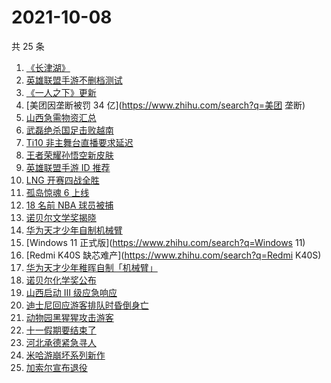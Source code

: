 # 2021-10-08

共 25 条

<!-- BEGIN ZHIHUSEARCH -->
<!-- 最后更新时间 Fri Oct 08 2021 23:08:51 GMT+0800 (China Standard Time) -->
1. [《长津湖》](https://www.zhihu.com/search?q=长津湖)
1. [英雄联盟手游不删档测试](https://www.zhihu.com/search?q=英雄联盟手游)
1. [《一人之下》更新](https://www.zhihu.com/search?q=一人之下)
1. [美团因垄断被罚 34 亿](https://www.zhihu.com/search?q=美团 垄断)
1. [ 山西急需物资汇总](https://www.zhihu.com/search?q=山西)
1. [武磊绝杀国足击败越南](https://www.zhihu.com/search?q=中国男足)
1. [Ti10 非主舞台直播要求延迟](https://www.zhihu.com/search?q=ti10直播)
1. [王者荣耀孙悟空新皮肤](https://www.zhihu.com/search?q=孙悟空皮肤)
1. [英雄联盟手游 ID 推荐](https://www.zhihu.com/search?q=英雄联盟手游id)
1. [LNG 开赛四战全胜](https://www.zhihu.com/search?q=LNG)
1. [孤岛惊魂 6 上线](https://www.zhihu.com/search?q=孤岛惊魂6)
1. [18 名前 NBA 球员被捕](https://www.zhihu.com/search?q=NBA球员被捕)
1. [诺贝尔文学奖揭晓](https://www.zhihu.com/search?q=诺贝尔文学奖)
1. [华为天才少年自制机械臂](https://www.zhihu.com/search?q=稚晖)
1. [Windows 11 正式版](https://www.zhihu.com/search?q=Windows 11)
1. [Redmi K40S 缺芯难产](https://www.zhihu.com/search?q=Redmi K40S)
1. [华为天才少年稚晖自制「机械臂」](https://www.zhihu.com/search?q=稚晖)
1. [诺贝尔化学奖公布](https://www.zhihu.com/search?q=诺贝尔化学奖)
1. [山西启动 Ⅲ 级应急响应](https://www.zhihu.com/search?q=山西)
1. [迪士尼回应游客排队时昏倒身亡](https://www.zhihu.com/search?q=迪士尼)
1. [动物园黑猩猩攻击游客](https://www.zhihu.com/search?q=黑猩猩)
1. [十一假期要结束了](https://www.zhihu.com/search?q=十一假期)
1. [河北承德紧急寻人](https://www.zhihu.com/search?q=承德密切接触者)
1. [米哈游崩坏系列新作](https://www.zhihu.com/search?q=崩坏：星穹铁道)
1. [加索尔宣布退役](https://www.zhihu.com/search?q=加索尔)
<!-- END ZHIHUSEARCH -->
